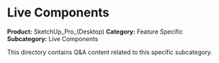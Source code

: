 # Live Components

**Product:** SketchUp_Pro_(Desktop)
**Category:** Feature Specific
**Subcategory:** Live Components

This directory contains Q&A content related to this specific subcategory.
